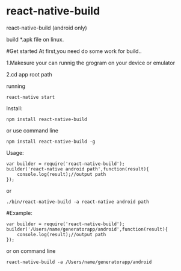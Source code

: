 # react-native-build
react-native-build (android only)

build *.apk file on linux.

#Get started
At first,you need do some work for build..

1.Makesure your can runnig the grogram on your device or emulator

2.cd app root path

running 

    react-native start


Install:

    npm install react-native-build
    
or use command line

    npm install react-native-build -g


    
Usage:

    var builder = require('react-native-build');
    builder('react-native android path',function(result){
        console.log(result);//output path
    });
    
or
    
    ./bin/react-native-build -a react-native android path
    
    
#Example:

    var builder = require('react-native-build');
    builder('/Users/name/generatorapp/android',function(result){
        console.log(result);//output path
    });
    
or on command line
    
    react-native-build -a /Users/name/generatorapp/android